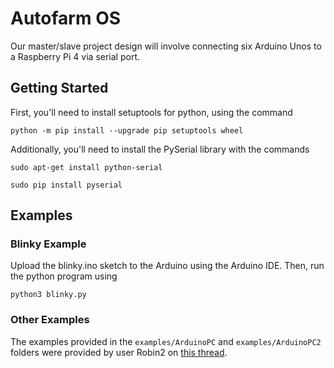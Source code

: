 # Autofarm OS
Our master/slave project design will involve connecting six Arduino Unos to a Raspberry Pi 4 via serial port.

## Getting Started
First, you'll need to install setuptools for python, using the command

    python -m pip install --upgrade pip setuptools wheel

Additionally, you'll need to install the PySerial library with the commands

    sudo apt-get install python-serial

    sudo pip install pyserial

## Examples
### Blinky Example
Upload the blinky.ino sketch to the Arduino using the Arduino IDE. Then, run the python program using
    
    python3 blinky.py

### Other Examples
The examples provided in the `examples/ArduinoPC` and `examples/ArduinoPC2` folders were provided by user Robin2 on [this thread](https://forum.arduino.cc/index.php?topic=225329.msg1810764#msg1810764).